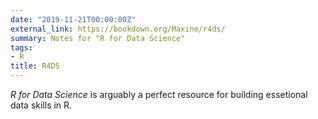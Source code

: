```yaml
---
date: "2019-11-21T00:00:00Z"
external_link: https://bookdown.org/Maxine/r4ds/
summary: Notes for "R for Data Science"
tags:
- R
title: R4DS
---
```


*R for Data Science* is arguably a perfect resource for building essetional data skills in R.
